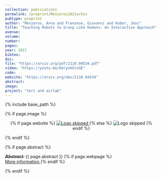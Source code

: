 ```yaml
---
collection: publications
permalink: /preprint/Meszaros2021arXiv
pubtype: preprint
author: "Meszaros, Anna and Franzese, Giovanni and Kober, Jens"
title: "Teaching Robots to Grasp Like Humans: An Interactive Approach"
avenue: 
volume: 
number: 
pages: 
year: 2021
bibtex: 
doi: 
file: "https://arxiv.org/pdf/2110.04534.pdf"
video: "https://youtu.be/6brynHStxGE"
code: 
website: "https://arxiv.org/abs/2110.04534"
abstract: 
image: 
project: "teri and airlab"
---
```

{% include base_path %}

{% if page.image %}
<p align="center">
{% if page.website %}
<a href="{{ page.website }}"> <img src="{{  page.image }}" alt="Logo skipped" style="max-height:200px"/> </a>
{% else %}
<img src="{{  page.image }}" alt="Logo skipped" />
{% endif %}
</p>
{% endif %}

{% if page.abstract %}
<p> <strong> <em> Abstract: </em> </strong> {{ page.abstract }}
    {% if page.webpage %}
        <a href="{{ page.website}}"> <br> More information </a>
    {% endif %}
</p>
{% endif %}
